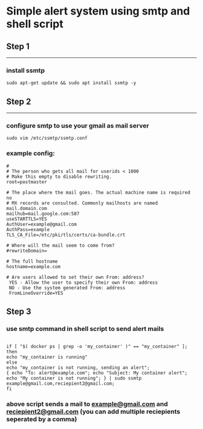 # Simple alert system using smtp and shell script

## Step 1
-------------------

### install ssmtp

```sudo apt-get update && sudo apt install ssmtp -y```

## Step 2
------------------

### configure smtp to use your gmail as mail server

```sudo vim /etc/ssmtp/ssmtp.conf```

### example config:

``` # Config file for sSMTP sendmail
#
# The person who gets all mail for userids < 1000
# Make this empty to disable rewriting.
root=postmaster

# The place where the mail goes. The actual machine name is required no 
# MX records are consulted. Commonly mailhosts are named mail.domain.com
mailhub=mail.google.com:587
useSTARTTLS=YES
AuthUser=example@gmail.com
AuthPass=example
TLS_CA_File=/etc/pki/tls/certs/ca-bundle.crt

# Where will the mail seem to come from?
#rewriteDomain=

# The full hostname
hostname=example.com

# Are users allowed to set their own From: address?
 YES - Allow the user to specify their own From: address
 NO - Use the system generated From: address
 FromLineOverride=YES
 ```
 
 ## Step 3
 
 ### use smtp command in shell script to send alert mails
 
 ```#!/bin/bash  

if [ "$( docker ps | grep -o 'my_container' )" == "my_container" ];
then
echo "my_container is running"
else
echo "my_container is not running, sending an alert";
{ echo "To: alert@example.com"; echo "Subject: My container alert"; echo "My container is not running"; } | sudo ssmtp example@gmail.com,reciepient2@gmail.com;
fi
```
### above script sends a mail to example@gmail.com and reciepient2@gmail.com (you can add multiple reciepients seperated by a comma)

